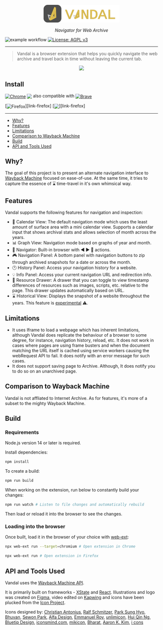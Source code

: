 <p align="center">
  <img src="docs/logo-full.svg" width="250">
  <div align="center"><i>Navigator for Web Archive</i></div>
</p>

![example workflow](https://github.com/vegetableman/vandal/actions/workflows/test.yml/badge.svg)
[![License: AGPL v3](https://img.shields.io/badge/License-AGPL%20v3-blue.svg)](http://www.gnu.org/licenses/agpl-3.0)
___

> Vandal is a browser extension that helps you quickly navigate the web archive and travel back in time without leaving the current tab.

<p align="center">
  <img src="https://github.com/vegetableman/vandal/raw/master/docs/sample.gif">
</p>

## Install
[link-chrome]: https://chrome.google.com/webstore/detail/vandal/knoccgahmcfhngbjhdbcodajdioedgdo 'Version published on Chrome Web Store' 

[<img src="https://raw.githubusercontent.com/alrra/browser-logos/90fdf03c/src/chrome/chrome.svg" width="48" alt="Chrome" valign="middle">][link-chrome] [<img valign="middle" src="https://img.shields.io/chrome-web-store/v/knoccgahmcfhngbjhdbcodajdioedgdo.svg?label=%20">][link-chrome] also compatible with [<img src="https://raw.githubusercontent.com/alrra/browser-logos/90fdf03c/src/brave/brave.svg" width="28" alt="Brave" valign="middle">][link-chrome]

[<img src="https://raw.githubusercontent.com/alrra/browser-logos/90fdf03c/src/firefox/firefox.svg" width="48" alt="Firefox" valign="middle">][link-firefox] [<img valign="middle" src="https://img.shields.io/amo/v/vandal-navigator.svg?label=%20">][link-firefox]

---

- [Why?](#why)
- [Features](#features)
- [Limitations](#limitations)
- [Comparison to Wayback Machine](#comparison-to-wayback-machine)
- [Build](#build)
- [API and Tools Used](#api-and-tools-used)

## Why?
The goal of this project is to present an alternate navigation interface to [Wayback Machine](https://web.archive.org/) focused on ease-of-use. At the same time, it tries to capture the essence of ⌛ time-travel in it's own whimsical way. 

## Features
Vandal supports the following features for navigation and inspection:
- 📅  Calendar View: The default navigation mode which uses the least amount of surface area with a mini calendar view. Supports a calendar input that shows archival stats and allows selection of month across the years.
- 📊  Graph View: Navigation mode based on graphs of year and month.
- 🧭 Navigator: Built-in browser with ◀️ ▶️ 🔄 actions.
- 🎮  Navigation Panel: A bottom panel with navigation buttons to zip through archived snapshots for a date or across the month.
- 🕛 History Panel: Access your navigation history for a website.
- 💡 Info Panel: Access your current navigation URL and redirection info.
- 🔩 Resource Drawer: A drawer that you can toggle to view timestamp differences of resources such as images, scripts, etc. relative to the page. This drawer updates automatically based on URL.
- ⌛ Historical View: Displays the snapshot of a website throughout the years. This feature is [experimental](https://github.com/vegetableman/vandal/issues/1) ⚠️.

## Limitations
- It uses Iframe to load a webpage which has inherent limitations, although Vandal does replicate the behaviour of a browser to some degree, for instance, navigation history, reload, etc. It does not work in cases where pages are using frame busters and when the document matching the URL itself is cached using service workers causing the webRequest API to fail. It does notify with an error message for such cases.
- It does not support saving page to Archive. Although, It does notify you to do so on an unarchived page.

## Comparison to Wayback Machine
Vandal is not affliated to Internet Archive. As for features, it's more of a subset to the mighty Wayback Machine.

## Build

### Requirements
Node.js version 14 or later is required.

Install dependencies:
```sh
npm install
```

To create a build:
```sh
npm run build 
```

When working on the extension, run below to constantly build your changes:

```sh
npm run watch # Listen to file changes and automatically rebuild
```

Then load or reload it into the browser to see the changes.

### Loading into the browser

Once built, load it in the browser of your choice with [web-ext](https://github.com/mozilla/web-ext):

```sh
npx web-ext run --target=chromium # Open extension in Chrome
```

```sh
npx web-ext run # Open extension in Firefox
```

## API and Tools Used
Vandal uses the [Wayback Machine API](https://archive.org/help/wayback_api.php).

It is primarily built on frameworks - [XState](https://github.com/davidkpiano/xstate) and [React](https://github.com/facebook/react). Illustrations and logo was created on [Figma](https://figma.com/), video edited on [Kapwing](https://kapwing.com/) and icons have been plucked from the [Icon Project](https://thenounproject.com/).

Icons designed by:
[Christian Antonius](https://thenounproject.com/christian_antonius/), [Ralf Schmitzer](https://thenounproject.com/ralfschmitzer/), [Park Sung Hyo](https://thenounproject.com/parksunghyo126/), [Bhuvan](https://thenounproject.com/bhuvan.mahes/), [Sewon Park](https://thenounproject.com/cosmac/), [Alfa Design](https://thenounproject.com/alfadesign/), [Emmanuel Roy](https://thenounproject.com/emmanuelroy/), [unlimicon](https://thenounproject.com/unlimicon/), [Hui Qin Ng](https://thenounproject.com/hui_qin/), [Bluetip Design](https://thenounproject.com/bluetip/), [iconsmind.com](https://thenounproject.com/imicons/), [mikicon](https://thenounproject.com/mikicon/), [Bharat](https://thenounproject.com/bharatkumara321), [Aaron K. Kim](https://thenounproject.com/inspign/), [i cons](https://thenounproject.com/iconsguru/)

